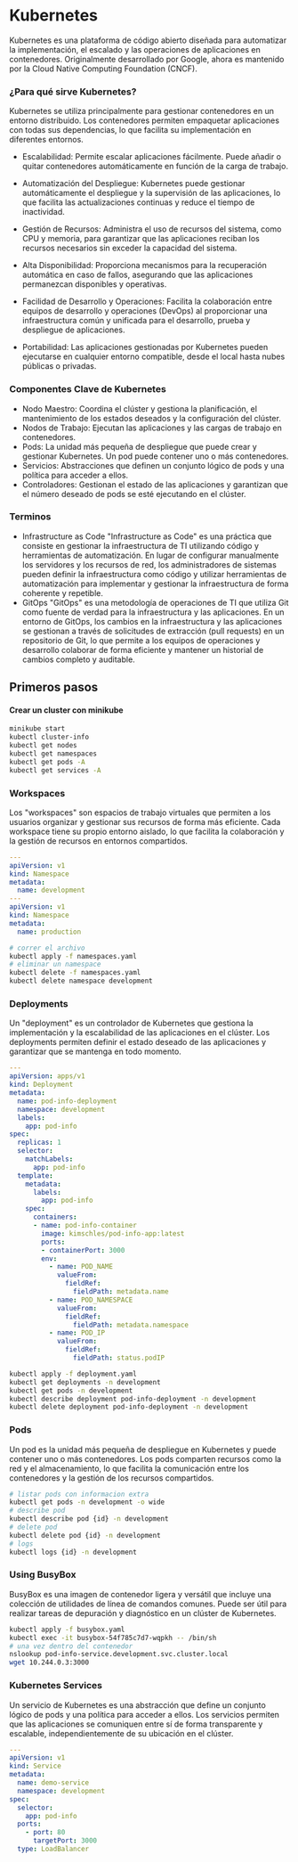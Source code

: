 # Kubernetes

Kubernetes es una plataforma de código abierto diseñada para automatizar la implementación, el escalado y las operaciones de aplicaciones en contenedores. Originalmente desarrollado por Google, ahora es mantenido por la Cloud Native Computing Foundation (CNCF).

### ¿Para qué sirve Kubernetes?
Kubernetes se utiliza principalmente para gestionar contenedores en un entorno distribuido. Los contenedores permiten empaquetar aplicaciones con todas sus dependencias, lo que facilita su implementación en diferentes entornos.

- Escalabilidad: Permite escalar aplicaciones fácilmente. Puede añadir o quitar contenedores automáticamente en función de la carga de trabajo.

-  Automatización del Despliegue: Kubernetes puede gestionar automáticamente el despliegue y la supervisión de las aplicaciones, lo que facilita las actualizaciones continuas y reduce el tiempo de inactividad.

- Gestión de Recursos: Administra el uso de recursos del sistema, como CPU y memoria, para garantizar que las aplicaciones reciban los recursos necesarios sin exceder la capacidad del sistema.

- Alta Disponibilidad: Proporciona mecanismos para la recuperación automática en caso de fallos, asegurando que las aplicaciones permanezcan disponibles y operativas.

- Facilidad de Desarrollo y Operaciones: Facilita la colaboración entre equipos de desarrollo y operaciones (DevOps) al proporcionar una infraestructura común y unificada para el desarrollo, prueba y despliegue de aplicaciones.

- Portabilidad: Las aplicaciones gestionadas por Kubernetes pueden ejecutarse en cualquier entorno compatible, desde el local hasta nubes públicas o privadas.

### Componentes Clave de Kubernetes
- Nodo Maestro: Coordina el clúster y gestiona la planificación, el mantenimiento de los estados deseados y la configuración del clúster.
- Nodos de Trabajo: Ejecutan las aplicaciones y las cargas de trabajo en contenedores.
- Pods: La unidad más pequeña de despliegue que puede crear y gestionar Kubernetes. Un pod puede contener uno o más contenedores.
- Servicios: Abstracciones que definen un conjunto lógico de pods y una política para acceder a ellos.
- Controladores: Gestionan el estado de las aplicaciones y garantizan que el número deseado de pods se esté ejecutando en el clúster.

### Terminos
- Infrastructure as Code
    "Infrastructure as Code" es una práctica que consiste en gestionar la infraestructura de TI utilizando código y herramientas de automatización. En lugar de configurar manualmente los servidores y los recursos de red, los administradores de sistemas pueden definir la infraestructura como código y utilizar herramientas de automatización para implementar y gestionar la infraestructura de forma coherente y repetible.
- GitOps
    "GitOps" es una metodología de operaciones de TI que utiliza Git como fuente de verdad para la infraestructura y las aplicaciones. En un entorno de GitOps, los cambios en la infraestructura y las aplicaciones se gestionan a través de solicitudes de extracción (pull requests) en un repositorio de Git, lo que permite a los equipos de operaciones y desarrollo colaborar de forma eficiente y mantener un historial de cambios completo y auditable.


## Primeros pasos

#### Crear un cluster con minikube
``` bash
minikube start
kubectl cluster-info
kubectl get nodes
kubectl get namespaces
kubectl get pods -A
kubectl get services -A
``` 

### Workspaces

Los "workspaces" son espacios de trabajo virtuales que permiten a los usuarios organizar y gestionar sus recursos de forma más eficiente. Cada workspace tiene su propio entorno aislado, lo que facilita la colaboración y la gestión de recursos en entornos compartidos.

``` yaml
---
apiVersion: v1
kind: Namespace
metadata:
  name: development
---
apiVersion: v1
kind: Namespace
metadata:
  name: production 
``` 

``` bash
# correr el archivo
kubectl apply -f namespaces.yaml
# eliminar un namespace
kubectl delete -f namespaces.yaml
kubectl delete namespace development
``` 
### Deployments

Un "deployment" es un controlador de Kubernetes que gestiona la implementación y la escalabilidad de las aplicaciones en el clúster. Los deployments permiten definir el estado deseado de las aplicaciones y garantizar que se mantenga en todo momento.

``` yaml
--- 
apiVersion: apps/v1
kind: Deployment
metadata:
  name: pod-info-deployment
  namespace: development
  labels:
    app: pod-info
spec:
  replicas: 1
  selector:
    matchLabels:
      app: pod-info
  template:
    metadata:
      labels:
        app: pod-info
    spec:
      containers:
      - name: pod-info-container
        image: kimschles/pod-info-app:latest
        ports:
        - containerPort: 3000
        env:
          - name: POD_NAME
            valueFrom:
              fieldRef:
                fieldPath: metadata.name
          - name: POD_NAMESPACE
            valueFrom:
              fieldRef:
                fieldPath: metadata.namespace
          - name: POD_IP
            valueFrom:
              fieldRef:
                fieldPath: status.podIP
```

``` bash
kubectl apply -f deployment.yaml
kubectl get deployments -n development
kubectl get pods -n development
kubectl describe deployment pod-info-deployment -n development
kubectl delete deployment pod-info-deployment -n development
```

### Pods

Un pod es la unidad más pequeña de despliegue en Kubernetes y puede contener uno o más contenedores. Los pods comparten recursos como la red y el almacenamiento, lo que facilita la comunicación entre los contenedores y la gestión de los recursos compartidos.

``` bash
# listar pods con informacion extra
kubectl get pods -n development -o wide
# describe pod
kubectl describe pod {id} -n development
# delete pod
kubectl delete pod {id} -n development
# logs
kubectl logs {id} -n development
```

### Using BusyBox

BusyBox es una imagen de contenedor ligera y versátil que incluye una colección de utilidades de línea de comandos comunes. Puede ser útil para realizar tareas de depuración y diagnóstico en un clúster de Kubernetes.

``` bash
kubectl apply -f busybox.yaml
kubectl exec -it busybox-54f785c7d7-wqpkh -- /bin/sh
# una vez dentro del contenedor
nslookup pod-info-service.development.svc.cluster.local
wget 10.244.0.3:3000

```

### Kubernetes Services

Un servicio de Kubernetes es una abstracción que define un conjunto lógico de pods y una política para acceder a ellos. Los servicios permiten que las aplicaciones se comuniquen entre sí de forma transparente y escalable, independientemente de su ubicación en el clúster.

``` yaml
---
apiVersion: v1
kind: Service
metadata:
  name: demo-service
  namespace: development
spec:
  selector:
    app: pod-info
  ports:
    - port: 80
      targetPort: 3000
  type: LoadBalancer

``` 